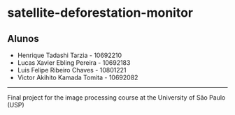 # satellite-deforestation-monitor
## Alunos
  -  Henrique Tadashi Tarzia - 10692210
  - Lucas Xavier Ebling Pereira - 10692183
  - Luis Felipe Ribeiro Chaves - 10801221 
  - Victor Akihito Kamada Tomita - 10692082
---

Final project for the image processing course at the University of São Paulo (USP)



